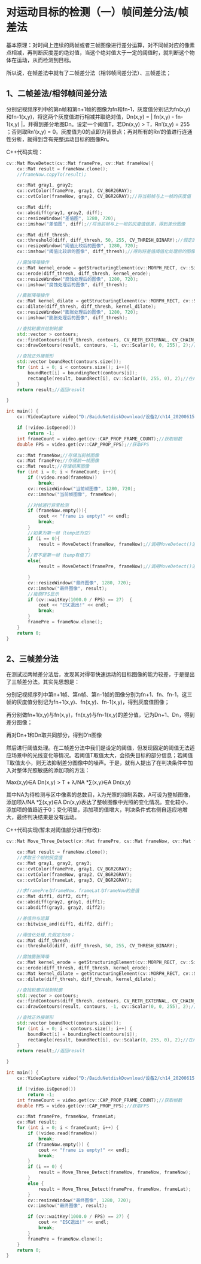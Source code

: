 # 对运动目标的检测（一）帧间差分法/帧差法

基本原理：对时间上连续的两帧或者三帧图像进行差分运算，对不同帧对应的像素点相减，再判断灰度差的绝对值，当这个绝对值大于一定的阈值时，就判断这个物体在运动，从而检测到目标。

所以说，在帧差法中就有了二帧差分法（相邻帧间差分法）、三帧差法；

## 1、二帧差法/相邻帧间差分法

分别记视频序列中的第n帧和第n+1帧的图像为fn和fn-1，灰度值分别记为fn(x,y)和fn-1(x,y)，将这两个灰度值进行相减并取绝对值，Dn(x,y) = | fn(x,y) - fn-1(x,y) |，并得到差分地图Dn。设定一个阈值T，若Dn(x,y) > T，Rn’(x,y) = 255 ；否则取Rn’(x,y) = 0。灰度值为0的点即为背景点；再对所有的Rn‘的值进行连通性分析，就得到含有完整运动目标的图像Rn。

C++代码实现：

```C++
cv::Mat MoveDetect(cv::Mat framePre, cv::Mat frameNow){
    cv::Mat result = frameNow.clone();
    //frameNow.copyTo(result);

    cv::Mat gray1, gray2;
    cv::cvtColor(framePre, gray1, CV_BGR2GRAY);
    cv::cvtColor(frameNow, gray2, CV_BGR2GRAY);//将当前帧与上一帧的灰度值

    cv::Mat diff;
    cv::absdiff(gray1, gray2, diff);
    cv::resizeWindow("差值图", 1280, 720);
    cv::imshow("差值图", diff);//将当前帧与上一帧的灰度值做差，得到差分图像

    cv::Mat diff_thresh;
    cv::threshold(diff, diff_thresh, 50, 255, CV_THRESH_BINARY);//假定的阈值为50
    cv::resizeWindow("阈值比较后的图像", 1280, 720);
    cv::imshow("阈值比较后的图像", diff_thresh);//得到将差值阈值化处理后的图像

    //腐蚀降噪操作
    cv::Mat kernel_erode = getStructuringElement(cv::MORPH_RECT, cv::Size(3, 3));
    cv::erode(diff_thresh, diff_thresh, kernel_erode);
    cv::resizeWindow("腐蚀处理后的图像", 1280, 720);
    cv::imshow("腐蚀处理后的图像", diff_thresh);

    //膨胀降噪操作
    cv::Mat kernel_dilate = getStructuringElement(cv::MORPH_RECT, cv::Size(18, 18));
    cv::dilate(diff_thresh, diff_thresh, kernel_dilate);
    cv::resizeWindow("膨胀处理后的图像", 1280, 720);
    cv::imshow("膨胀处理后的图像", diff_thresh);

    //查找轮廓并绘制轮廓  
    std::vector > contours;
    cv::findContours(diff_thresh, contours, CV_RETR_EXTERNAL, CV_CHAIN_APPROX_NONE);
    cv::drawContours(result, contours, -1, cv::Scalar(0, 0, 255), 2);//在result上绘制轮廓  

    //查找正外接矩形  
    std::vector boundRect(contours.size());
    for (int i = 0; i < contours.size(); i++){
        boundRect[i] = boundingRect(contours[i]);
        rectangle(result, boundRect[i], cv::Scalar(0, 255, 0), 2);//在result上绘制正外接矩形  
    }
    return result;//返回result  

}

int main() {
    cv::VideoCapture video("D:/BaiduNetdiskDownload/设备2/ch14_20200615172053.mp4");

    if (!video.isOpened())
        return -1;
    int frameCount = video.get(cv::CAP_PROP_FRAME_COUNT);//获取帧数
    double FPS = video.get(cv::CAP_PROP_FPS);//获取FPS  

    cv::Mat frameNow;//存储当前帧图像
    cv::Mat framePre;//存储前一帧图像  
    cv::Mat result;//存储结果图像  
    for (int i = 0; i < frameCount; i++){
        if (!video.read(frameNow))
            break;
        cv::resizeWindow("当前帧图像", 1280, 720);
        cv::imshow("当前帧图像", frameNow);

        //对帧进行异常检测 
        if (frameNow.empty()){
            cout << "frame is empty!" << endl;
            break;
        }
        //如果为第一帧（temp还为空）
        if (i == 0){
            result = MoveDetect(frameNow, frameNow);//调用MoveDetect()进行运动物体检测，返回值存入result  
        }
        //若不是第一帧（temp有值了）
        else{
            result = MoveDetect(framePre, frameNow);//调用MoveDetect()进行运动物体检测，返回值存入result  

        }
        cv::resizeWindow("最终图像", 1280, 720);
        cv::imshow("最终图像", result);
        //按原FPS显示
        if (cv::waitKey(1000.0 / FPS) == 27)  {
            cout << "ESC退出!" << endl;
            break;
        }
        framePre = frameNow.clone();
    }
    return 0;
}
```

## 2、三帧差分法

在测试过两帧差分法后，发现其对得带快速运动的目标图像的能力较差，于是提出了三帧差分法。其实先思想是：

分别记视频序列中第n+1帧、第n帧、第n-1帧的图像分别为fn+1、fn、fn-1，这三帧的灰度值分别记为fn+1(x,y)、fn(x,y)、fn-1(x,y)，得到灰度值图像；

再分别做fn+1(x,y)与fn(x,y)，fn(x,y)与fn-1(x,y)的差分值，记为Dn+1、Dn，得到差分图像；

再对Dn+1和Dn取共同部分，得到D’n图像

然后进行阈值处理。在二帧差分法中我们是设定的阈值，但发现固定的阈值无法适应场景中的光线变化等情况。若阈值T取值太大，会损失目标的部分信息；若阈值T取值太小，则无法抑制差分图像中的噪声。于是，就有人提出了在判决条件中加入对整体光照敏感的添加项的方法：

Max(x,y)∈A Dn(x,y) > T + λ/NA *∑(x,y)∈A Dn(x,y)

其中NA为待检测与区中像素的总数目，λ为光照的抑制系数，A可设为整帧图像，添加项λ/NA *∑(x,y)∈A Dn(x,y)表达了整帧图像中光照的变化情况。变化较小，添加项的值趋近于0；变化明显，添加项的值增大，判决条件式右侧自适应地增大，最终判决结果是没有运动。

C++代码实现(暂未对阈值部分进行修改):

```C++
cv::Mat Move_Three_Detect(cv::Mat framePre, cv::Mat frameNow, cv::Mat frameLat) {

    cv::Mat result = frameNow.clone();
    //求取三个帧的灰度值
    cv::Mat gray1, gray2, gray3;
    cv::cvtColor(framePre, gray1, CV_BGR2GRAY);
    cv::cvtColor(frameNow, gray2, CV_BGR2GRAY);
    cv::cvtColor(frameLat, gray3, CV_BGR2GRAY);

    //求framePre与frameNow，frameLat与frameNow的差值
    cv::Mat diff1, diff2, diff;
    cv::absdiff(gray2, gray1, diff1);
    cv::absdiff(gray3, gray2, diff2);

    //差值的与运算
    cv::bitwise_and(diff1, diff2, diff);

    //阈值化处理,先假定为50；
    cv::Mat diff_thresh;
    cv::threshold(diff, diff_thresh, 50, 255, CV_THRESH_BINARY);

    //腐蚀膨胀降噪
    cv::Mat kernel_erode = getStructuringElement(cv::MORPH_RECT, cv::Size(3, 3));
    cv::erode(diff_thresh, diff_thresh, kernel_erode);
    cv::Mat kernel_dilate = getStructuringElement(cv::MORPH_RECT, cv::Size(18, 18));
    cv::dilate(diff_thresh, diff_thresh, kernel_dilate);

    //查找轮廓并绘制轮廓  
    std::vector > contours;
    cv::findContours(diff_thresh, contours, CV_RETR_EXTERNAL, CV_CHAIN_APPROX_NONE);
    cv::drawContours(result, contours, -1, cv::Scalar(0, 0, 255), 2);//在result上绘制轮廓  

    //查找正外接矩形  
    std::vector boundRect(contours.size());
    for (int i = 0; i < contours.size(); i++) {
        boundRect[i] = boundingRect(contours[i]);
        rectangle(result, boundRect[i], cv::Scalar(0, 255, 0), 2);//在result上绘制正外接矩形  
    }
    return result;//返回result  

}

int main() {
    cv::VideoCapture video("D:/BaiduNetdiskDownload/设备2/ch14_20200615172053.mp4");

    if (!video.isOpened())
        return -1;
    int frameCount = video.get(cv::CAP_PROP_FRAME_COUNT);//获取帧数
    double FPS = video.get(cv::CAP_PROP_FPS);//获取FPS  

    cv::Mat framePre, frameNow, frameLat;
    cv::Mat result;
    for (int i = 0; i < frameCount; i++) {
        if (!video.read(frameNow))
            break;
        if (frameNow.empty()) {
            cout << "frame is empty!" << endl;
            break;
        }
        if (i == 0) {
            result = Move_Three_Detect(frameNow, frameNow, frameNow);
        }
        else {
            result = Move_Three_Detect(framePre, frameNow, frameLat);
        }
        cv::resizeWindow("最终图像", 1280, 720);
        cv::imshow("最终图像", result);

        if (cv::waitKey(1000.0 / FPS) == 27) {
            cout << "ESC退出!" << endl;
            break;
        }
        framePre = frameNow.clone();
    }
    return 0;
}
```